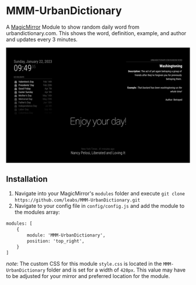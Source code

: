 # MMM-UrbanDictionary

A [MagicMirror](https://github.com/MichMich/MagicMirror) Module to show random daily word from urbandictionary.com. This shows the word, definition, example, and author and updates every 3 minutes.

![MMM-urbandictionary module screenshot](/screenshot/mirror.png)

## Installation

1. Navigate into your MagicMirror's `modules` folder and execute `git clone https://github.com/leabs/MMM-UrbanDictionary.git`
2. Navigate to your config file in `config/config.js` and add the module to the modules array:

```
modules: [
    {
        module: 'MMM-UrbanDictionary',
        position: 'top_right',
    }
]
```

_note_: The custom CSS for this module `style.css` is located in the `MMM-UrbanDictionary` folder and is set for a width of `420px`. This value may have to be adjusted for your mirror and preferred location for the module.
